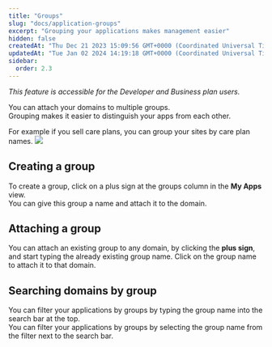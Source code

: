 ```yaml
---
title: "Groups"
slug: "docs/application-groups"
excerpt: "Grouping your applications makes management easier"
hidden: false
createdAt: "Thu Dec 21 2023 15:09:56 GMT+0000 (Coordinated Universal Time)"
updatedAt: "Tue Jan 02 2024 14:19:18 GMT+0000 (Coordinated Universal Time)"
sidebar:
  order: 2.3
---
```

_This feature is accessible for the Developer and Business plan users._

You can attach your domains to multiple groups.  
Grouping makes it easier to distinguish your apps from each other.

For example if you sell care plans, you can group your sites by care plan names.
![](@images/7d462c9-groups.png)

## Creating a group

To create a group, click on a plus sign at the groups column in the **My Apps** view.  
You can give this group a name and attach it to the domain.

## Attaching a group

You can attach an existing group to any domain, by clicking the **plus sign**, and start typing the already existing group name. Click on the group name to attach it to that domain.

## Searching domains by group

You can filter your applications by groups by typing the group name into the search bar at the top.  
You can filter your applications by groups by selecting the group name from the filter next to the search bar.
